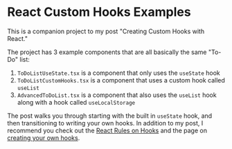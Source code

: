 # React Custom Hooks Examples

This is a companion project to my post "Creating Custom Hooks with React."

The project has 3 example components that are all basically the same "To-Do" list:

1. `ToDoListUseState.tsx` is a component that only uses the `useState` hook
2. `ToDoListCustomHooks.tsx` is a component that uses a custom hook called `useList`
3. `AdvancedToDoList.tsx` is a component that also uses the `useList` hook along with a hook called `useLocalStorage`

The post walks you through starting with the built in `useState` hook, and then transitioning to writing your own hooks. In addition to my post, I recommend you check out the [React Rules on Hooks](https://reactjs.org/docs/hooks-rules.html) and the page on [creating your own hooks](https://reactjs.org/docs/hooks-custom.html).
